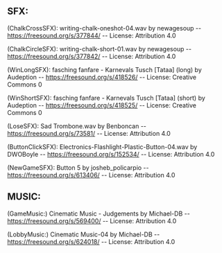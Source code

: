 ## SFX: 
(ChalkCrossSFX): writing-chalk-oneshot-04.wav by newagesoup -- https://freesound.org/s/377844/ -- License: Attribution 4.0

(ChalkCircleSFX): writing-chalk-short-01.wav by newagesoup -- https://freesound.org/s/377842/ -- License: Attribution 4.0

(WinLongSFX): fasching fanfare - Karnevals Tusch [Tataa] (long) by Audeption -- https://freesound.org/s/418526/ -- License: Creative Commons 0

(WinShortSFX): fasching fanfare - Karnevals Tusch [Tataa] (short) by Audeption -- https://freesound.org/s/418525/ -- License: Creative Commons 0

(LoseSFX): Sad Trombone.wav by Benboncan -- https://freesound.org/s/73581/ -- License: Attribution 4.0

(ButtonClickSFX): Electronics-Flashlight-Plastic-Button-04.wav by DWOBoyle -- https://freesound.org/s/152534/ -- License: Attribution 4.0

(NewGameSFX): Button 5 by josheb_policarpio -- https://freesound.org/s/613406/ -- License: Attribution 4.0

## MUSIC:
(GameMusic:) Cinematic Music - Judgements by Michael-DB -- https://freesound.org/s/569400/ -- License: Attribution 4.0

(LobbyMusic:) Cinematic Music-04 by Michael-DB -- https://freesound.org/s/624018/ -- License: Attribution 4.0